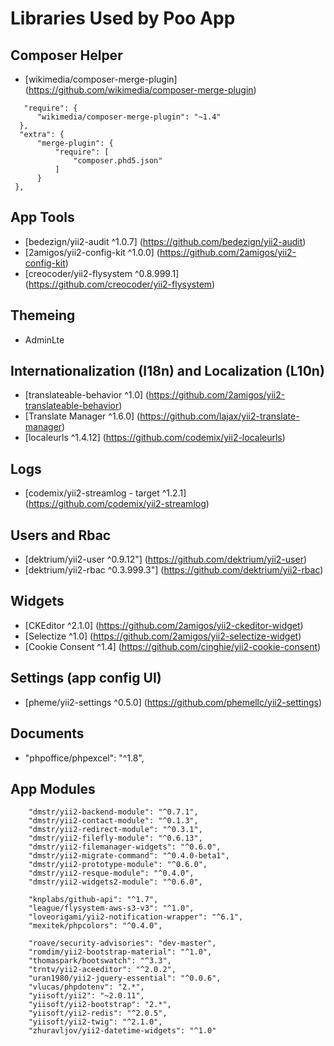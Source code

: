 # Libraries Used by Poo App

## Composer Helper
  - [wikimedia/composer-merge-plugin] (https://github.com/wikimedia/composer-merge-plugin)
  
  ```
     "require": {
        "wikimedia/composer-merge-plugin": "~1.4"
    },
    "extra": {
        "merge-plugin": {
            "require": [
                "composer.phd5.json"
            ]
        }
   },
   ```

## App Tools
  - [bedezign/yii2-audit ^1.0.7] (https://github.com/bedezign/yii2-audit)
  - [2amigos/yii2-config-kit ^1.0.0] (https://github.com/2amigos/yii2-config-kit)
  - [creocoder/yii2-flysystem ^0.8.999.1] (https://github.com/creocoder/yii2-flysystem)
  
## Themeing
  - AdminLte

## Internationalization (I18n) and Localization (L10n)
  - [translateable-behavior ^1.0] (https://github.com/2amigos/yii2-translateable-behavior) 
  - [Translate Manager ^1.6.0] (https://github.com/lajax/yii2-translate-manager)   
  - [localeurls ^1.4.12] (https://github.com/codemix/yii2-localeurls)  
  
## Logs  
  - [codemix/yii2-streamlog - target ^1.2.1] (https://github.com/codemix/yii2-streamlog)
  
## Users and Rbac
  - [dektrium/yii2-user ^0.9.12"] (https://github.com/dektrium/yii2-user)
  - [dektrium/yii2-rbac ^0.3.999.3"] (https://github.com/dektrium/yii2-rbac)

## Widgets 
  - [CKEditor ^2.1.0] (https://github.com/2amigos/yii2-ckeditor-widget) 
  - [Selectize ^1.0] (https://github.com/2amigos/yii2-selectize-widget) 
  - [Cookie Consent ^1.4] (https://github.com/cinghie/yii2-cookie-consent) 
        
## Settings (app config UI)
  - [pheme/yii2-settings ^0.5.0] (https://github.com/phemellc/yii2-settings)
        
## Documents         
  - "phpoffice/phpexcel": "^1.8",
  
## App Modules  
        "dmstr/yii2-backend-module": "^0.7.1",
        "dmstr/yii2-contact-module": "^0.1.3",
        "dmstr/yii2-redirect-module": "^0.3.1",
        "dmstr/yii2-filefly-module": "^0.6.13",
        "dmstr/yii2-filemanager-widgets": "^0.6.0",
        "dmstr/yii2-migrate-command": "^0.4.0-beta1",
        "dmstr/yii2-prototype-module": "^0.6.0",
        "dmstr/yii2-resque-module": "^0.4.0",
        "dmstr/yii2-widgets2-module": "^0.6.0",
        
        "knplabs/github-api": "^1.7",
        "league/flysystem-aws-s3-v3": "^1.0",
        "loveorigami/yii2-notification-wrapper": "^6.1",
        "mexitek/phpcolors": "^0.4.0",
        
        "roave/security-advisories": "dev-master",
        "romdim/yii2-bootstrap-material": "^1.0",
        "thomaspark/bootswatch": "^3.3",
        "trntv/yii2-aceeditor": "^2.0.2",
        "uran1980/yii2-jquery-essential": "^0.0.6",
        "vlucas/phpdotenv": "2.*",
        "yiisoft/yii2": "~2.0.11",
        "yiisoft/yii2-bootstrap": "2.*",
        "yiisoft/yii2-redis": "^2.0.5",
        "yiisoft/yii2-twig": "^2.1.0",
        "zhuravljov/yii2-datetime-widgets": "^1.0"
  
